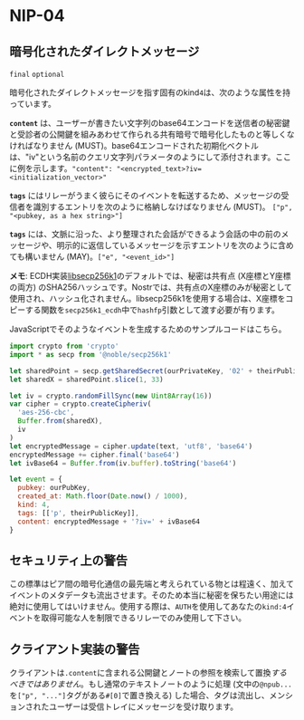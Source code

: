 NIP-04
======

暗号化されたダイレクトメッセージ
------------------------

`final` `optional`

暗号化されたダイレクトメッセージを指す固有のkind`4`は、次のような属性を持っています。

**`content`** は、ユーザーが書きたい文字列のbase64エンコードを送信者の秘密鍵と受診者の公開鍵を組みあわせて作られる共有暗号で暗号化したものと等しくなければなりません (MUST)。base64エンコードされた初期化ベクトルは、"iv"という名前のクエリ文字列パラメータのようにして添付されます。ここに例を示します。`"content": "<encrypted_text>?iv=<initialization_vector>"`

**`tags`** にはリレーがうまく彼らにそのイベントを転送するため、メッセージの受信者を識別するエントリを次のように格納しなけばなりません (MUST)。 `["p", "<pubkey, as a hex string>"]`

**`tags`** には、文脈に沿った、より整理された会話ができるよう会話の中の前のメッセージや、明示的に返信しているメッセージを示すエントリを次のように含めても構いません (MAY)。`["e", "<event_id>"]`

**メモ**: ECDH実装[libsecp256k1](https://github.com/bitcoin-core/secp256k1)のデフォルトでは、秘密は共有点 (X座標とY座標の両方) のSHA256ハッシュです。Nostrでは、共有点のX座標のみが秘密として使用され、ハッシュ化されません。libsecp256k1を使用する場合は、X座標をコピーする関数を`secp256k1_ecdh`中で`hashfp`引数として渡す必要が有ります。

JavaScriptでそのようなイベントを生成するためのサンプルコードはこちら。

```js
import crypto from 'crypto'
import * as secp from '@noble/secp256k1'

let sharedPoint = secp.getSharedSecret(ourPrivateKey, '02' + theirPublicKey)
let sharedX = sharedPoint.slice(1, 33)

let iv = crypto.randomFillSync(new Uint8Array(16))
var cipher = crypto.createCipheriv(
  'aes-256-cbc',
  Buffer.from(sharedX),
  iv
)
let encryptedMessage = cipher.update(text, 'utf8', 'base64')
encryptedMessage += cipher.final('base64')
let ivBase64 = Buffer.from(iv.buffer).toString('base64')

let event = {
  pubkey: ourPubKey,
  created_at: Math.floor(Date.now() / 1000),
  kind: 4,
  tags: [['p', theirPublicKey]],
  content: encryptedMessage + '?iv=' + ivBase64
}
```

## セキュリティ上の警告

この標準はピア間の暗号化通信の最先端と考えられている物とは程遠く、加えてイベントのメタデータも流出させます。そのため本当に秘密を保ちたい用途には絶対に使用してはいけません。使用する際は、`AUTH`を使用してあなたの`kind:4`イベントを取得可能な人を制限できるリレーでのみ使用して下さい。

## クライアント実装の警告

クライアントは`.content`に含まれる公開鍵とノートの参照を検索して置換*するべきではありません*。もし通常のテキストノートのように処理 (文中の`@npub...`を`["p", "..."]`タグがある`#[0]`で置き換える) した場合、タグは流出し、メンションされたユーザーは受信トレイにメッセージを受け取ります。
